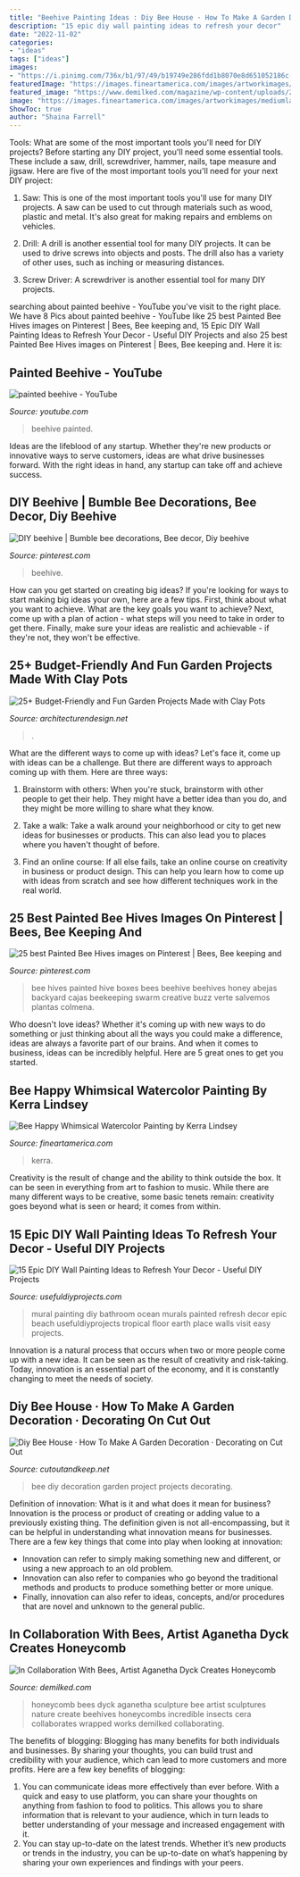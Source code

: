 ```yaml
---
title: "Beehive Painting Ideas : Diy Bee House · How To Make A Garden Decoration · Decorating On Cut Out"
description: "15 epic diy wall painting ideas to refresh your decor"
date: "2022-11-02"
categories:
- "ideas"
tags: ["ideas"]
images:
- "https://i.pinimg.com/736x/b1/97/49/b19749e286fdd1b8070e8d651052186c--bee-hives-painted-ambra.jpg"
featuredImage: "https://images.fineartamerica.com/images/artworkimages/mediumlarge/1/bee-happy-whimsical-watercolor-kerra-lindsey.jpg"
featured_image: "https://www.demilked.com/magazine/wp-content/uploads/2014/02/honeycomb-bee-art-sculpture-aganetha-dyck-8.jpg"
image: "https://images.fineartamerica.com/images/artworkimages/mediumlarge/1/bee-happy-whimsical-watercolor-kerra-lindsey.jpg"
ShowToc: true
author: "Shaina Farrell"
---
```



Tools: What are some of the most important tools you'll need for DIY projects?
Before starting any DIY project, you'll need some essential tools. These include a saw, drill, screwdriver, hammer, nails, tape measure and jigsaw. Here are five of the most important tools you'll need for your next DIY project: 
1) Saw: This is one of the most important tools you'll use for many DIY projects. A saw can be used to cut through materials such as wood, plastic and metal. It's also great for making repairs and emblems on vehicles. 

2) Drill: A drill is another essential tool for many DIY projects. It can be used to drive screws into objects and posts. The drill also has a variety of other uses, such as inching or measuring distances. 

3) Screw Driver: A screwdriver is another essential tool for many DIY projects.

	

		
searching about painted beehive - YouTube you've visit to the right place. We have 8 Pics about painted beehive - YouTube like 25 best Painted Bee Hives images on Pinterest | Bees, Bee keeping and, 15 Epic DIY Wall Painting Ideas to Refresh Your Decor - Useful DIY Projects and also 25 best Painted Bee Hives images on Pinterest | Bees, Bee keeping and. Here it is:
		
    
## Painted Beehive - YouTube

<img loading=lazy src="https://i.ytimg.com/vi/d3PKju796Y4/maxresdefault.jpg" onerror="this.onerror=null;this.src='https://tse3.mm.bing.net/th?id=OIP.-3Vs3BVIC7D-7qCpQdLBDgHaEK&amp;pid=15.1';" alt="painted beehive - YouTube">

_Source: youtube.com_

>beehive painted. 

	

Ideas are the lifeblood of any startup. Whether they're new products or innovative ways to serve customers, ideas are what drive businesses forward. With the right ideas in hand, any startup can take off and achieve success.

    
## DIY Beehive | Bumble Bee Decorations, Bee Decor, Diy Beehive

<img loading=lazy src="https://i.pinimg.com/originals/06/78/04/0678043e009878899ab9af4fa817db31.jpg" onerror="this.onerror=null;this.src='https://tse4.mm.bing.net/th?id=OIP.mamn99IRML_r7hk5RKYzVwHaJ6&amp;pid=15.1';" alt="DIY beehive | Bumble bee decorations, Bee decor, Diy beehive">

_Source: pinterest.com_

>beehive. 

	

How can you get started on creating big ideas?
If you're looking for ways to start making big ideas your own, here are a few tips. First, think about what you want to achieve. What are the key goals you want to achieve? Next, come up with a plan of action - what steps will you need to take in order to get there. Finally, make sure your ideas are realistic and achievable - if they're not, they won't be effective.

    
## 25+ Budget-Friendly And Fun Garden Projects Made With Clay Pots

<img loading=lazy src="https://cdn.architecturendesign.net/wp-content/uploads/2015/05/AD-Clay-Pot-Garden-Projects-10.jpg" onerror="this.onerror=null;this.src='https://tse4.mm.bing.net/th?id=OIP.WZSz21KrV3SEG4mWiS2zPQHaLG&amp;pid=15.1';" alt="25+ Budget-Friendly and Fun Garden Projects Made with Clay Pots">

_Source: architecturendesign.net_

>. 

	

What are the different ways to come up with ideas?
Let's face it, come up with ideas can be a challenge. But there are different ways to approach coming up with them. Here are three ways: 
1. Brainstorm with others: When you're stuck, brainstorm with other people to get their help. They might have a better idea than you do, and they might be more willing to share what they know.

2. Take a walk: Take a walk around your neighborhood or city to get new ideas for businesses or products. This can also lead you to places where you haven't thought of before.

3. Find an online course: If all else fails, take an online course on creativity in business or product design. This can help you learn how to come up with ideas from scratch and see how different techniques work in the real world.

    
## 25 Best Painted Bee Hives Images On Pinterest | Bees, Bee Keeping And

<img loading=lazy src="https://i.pinimg.com/736x/b1/97/49/b19749e286fdd1b8070e8d651052186c--bee-hives-painted-ambra.jpg" onerror="this.onerror=null;this.src='https://tse3.mm.bing.net/th?id=OIP.m_3ZaYhcO-dCBIFfwgXrUgHaJ3&amp;pid=15.1';" alt="25 best Painted Bee Hives images on Pinterest | Bees, Bee keeping and">

_Source: pinterest.com_

>bee hives painted hive boxes bees beehive beehives honey abejas backyard cajas beekeeping swarm creative buzz verte salvemos plantas colmena. 

	

Who doesn't love ideas? Whether it's coming up with new ways to do something or just thinking about all the ways you could make a difference, ideas are always a favorite part of our brains. And when it comes to business, ideas can be incredibly helpful. Here are 5 great ones to get you started.

    
## Bee Happy Whimsical Watercolor Painting By Kerra Lindsey

<img loading=lazy src="https://images.fineartamerica.com/images/artworkimages/mediumlarge/1/bee-happy-whimsical-watercolor-kerra-lindsey.jpg" onerror="this.onerror=null;this.src='https://tse4.mm.bing.net/th?id=OIP.XRpfiTJRhXRk5OHXwmR4DgHaK_&amp;pid=15.1';" alt="Bee Happy Whimsical Watercolor Painting by Kerra Lindsey">

_Source: fineartamerica.com_

>kerra. 

	

Creativity is the result of change and the ability to think outside the box. It can be seen in everything from art to fashion to music. While there are many different ways to be creative, some basic tenets remain: creativity goes beyond what is seen or heard; it comes from within.

    
## 15 Epic DIY Wall Painting Ideas To Refresh Your Decor - Useful DIY Projects

<img loading=lazy src="https://i1.wp.com/usefuldiyprojects.com/wp-content/uploads/2016/10/03ee2d6e77973ba4c5fef606d7d936d2.jpg" onerror="this.onerror=null;this.src='https://tse4.mm.bing.net/th?id=OIP.jX8aHgibJ7PwMaIeVnAWWAHaJ4&amp;pid=15.1';" alt="15 Epic DIY Wall Painting Ideas to Refresh Your Decor - Useful DIY Projects">

_Source: usefuldiyprojects.com_

>mural painting diy bathroom ocean murals painted refresh decor epic beach usefuldiyprojects tropical floor earth place walls visit easy projects. 

	

Innovation is a natural process that occurs when two or more people come up with a new idea. It can be seen as the result of creativity and risk-taking. Today, innovation is an essential part of the economy, and it is constantly changing to meet the needs of society.

    
## Diy Bee House · How To Make A Garden Decoration · Decorating On Cut Out

<img loading=lazy src="https://images.coplusk.net/project_images/171218/image/full_2014-04-09-020537-IMG_2351.jpg" onerror="this.onerror=null;this.src='https://tse1.mm.bing.net/th?id=OIP.cr-IfbFdWTBZAw03x1IYGAHaLG&amp;pid=15.1';" alt="Diy Bee House · How To Make A Garden Decoration · Decorating on Cut Out">

_Source: cutoutandkeep.net_

>bee diy decoration garden project projects decorating. 

	

Definition of innovation: What is it and what does it mean for business?
Innovation is the process or product of creating or adding value to a previously existing thing. The definition given is not all-encompassing, but it can be helpful in understanding what innovation means for businesses. 
There are a few key things that come into play when looking at innovation: 
- Innovation can refer to simply making something new and different, or using a new approach to an old problem. 
- Innovation can also refer to companies who go beyond the traditional methods and products to produce something better or more unique. 
- Finally, innovation can also refer to ideas, concepts, and/or procedures that are novel and unknown to the general public.

    
## In Collaboration With Bees, Artist Aganetha Dyck Creates Honeycomb

<img loading=lazy src="https://www.demilked.com/magazine/wp-content/uploads/2014/02/honeycomb-bee-art-sculpture-aganetha-dyck-8.jpg" onerror="this.onerror=null;this.src='https://tse1.mm.bing.net/th?id=OIP.Ov8xH4Ww9lwujpOSUhg3dwHaFj&amp;pid=15.1';" alt="In Collaboration With Bees, Artist Aganetha Dyck Creates Honeycomb">

_Source: demilked.com_

>honeycomb bees dyck aganetha sculpture bee artist sculptures nature create beehives honeycombs incredible insects cera collaborates wrapped works demilked collaborating. 

	

The benefits of blogging:
Blogging has many benefits for both individuals and businesses. By sharing your thoughts, you can build trust and credibility with your audience, which can lead to more customers and more profits. Here are a few key benefits of blogging: 
1. You can communicate ideas more effectively than ever before. With a quick and easy to use platform, you can share your thoughts on anything from fashion to food to politics. This allows you to share information that is relevant to your audience, which in turn leads to better understanding of your message and increased engagement with it. 
2. You can stay up-to-date on the latest trends. Whether it’s new products or trends in the industry, you can be up-to-date on what’s happening by sharing your own experiences and findings with your peers.


